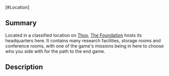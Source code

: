 [#Location]

## Summary

Located in a classified location on [Thov](../Planets/Thov.md), [The Foundation](../Factions/The%20Foundation.md) hosts its headquarters here. It contains many research facilities, storage rooms and conference rooms, with one of the game's missions being in here to choose who you side with for the path to the end game.

## Description

